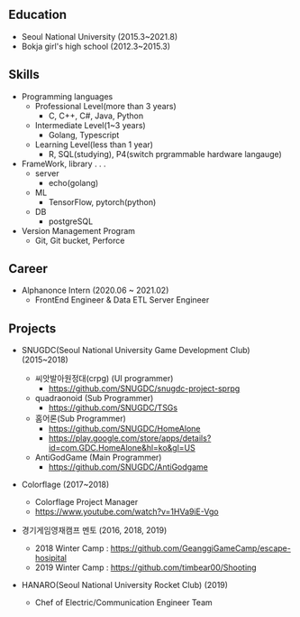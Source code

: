 
Education
---------
* Seoul National University (2015.3~2021.8)
* Bokja girl's high school (2012.3~2015.3)


Skills
------
* Programming languages
  * Professional Level(more than 3 years)
    * C, C++, C#, Java, Python
  * Intermediate Level(1~3 years)
    * Golang, Typescript
  * Learning Level(less than 1 year)
    * R, SQL(studying), P4(switch prgrammable hardware langauge)
* FrameWork, library . . .
  * server
    * echo(golang)
  * ML
    * TensorFlow, pytorch(python)
  * DB
    * postgreSQL
* Version Management Program
  * Git, Git bucket, Perforce


Career
------
* Alphanonce Intern (2020.06 ~ 2021.02)
  * FrontEnd Engineer & Data ETL Server Engineer


Projects
--------
* SNUGDC(Seoul National University Game Development Club) (2015~2018)
  * 씨앗발아원정대(crpg) (UI programmer)
    * https://github.com/SNUGDC/snugdc-project-sprpg
  * quadraonoid (Sub Programmer)
    * https://github.com/SNUGDC/TSGs
  * 홈어론(Sub Programmer)
    * https://github.com/SNUGDC/HomeAlone
    * https://play.google.com/store/apps/details?id=com.GDC.HomeAlone&hl=ko&gl=US
  * AntiGodGame (Main Programmer)
     * https://github.com/SNUGDC/AntiGodgame
* Colorflage (2017~2018)
  * Colorflage Project Manager
  * https://www.youtube.com/watch?v=1HVa9iE-Vgo
* 경기게임영재캠프 멘토 (2016, 2018, 2019)
  * 2018 Winter Camp : https://github.com/GeanggiGameCamp/escape-hosipital
  * 2019 Winter Camp : https://github.com/timbear00/Shooting

* HANARO(Seoul National University Rocket Club) (2019)
  * Chef of Electric/Communication Engineer Team




